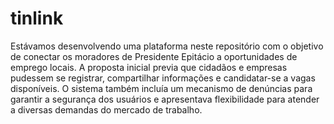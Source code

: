 # tinlink
Estávamos desenvolvendo uma plataforma neste repositório com o objetivo de conectar os moradores de Presidente Epitácio a oportunidades de emprego locais. A proposta inicial previa que cidadãos e empresas pudessem se registrar, compartilhar informações e candidatar-se a vagas disponíveis. O sistema também incluía um mecanismo de denúncias para garantir a segurança dos usuários e apresentava flexibilidade para atender a diversas demandas do mercado de trabalho.
